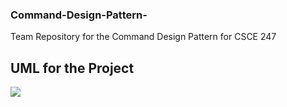 ### Command-Design-Pattern-
Team Repository for the Command Design Pattern for CSCE 247 

## UML for the Project
<img src="https://user-images.githubusercontent.com/44424073/77253803-3fef4a00-6c33-11ea-920d-858468e73c78.PNG">
